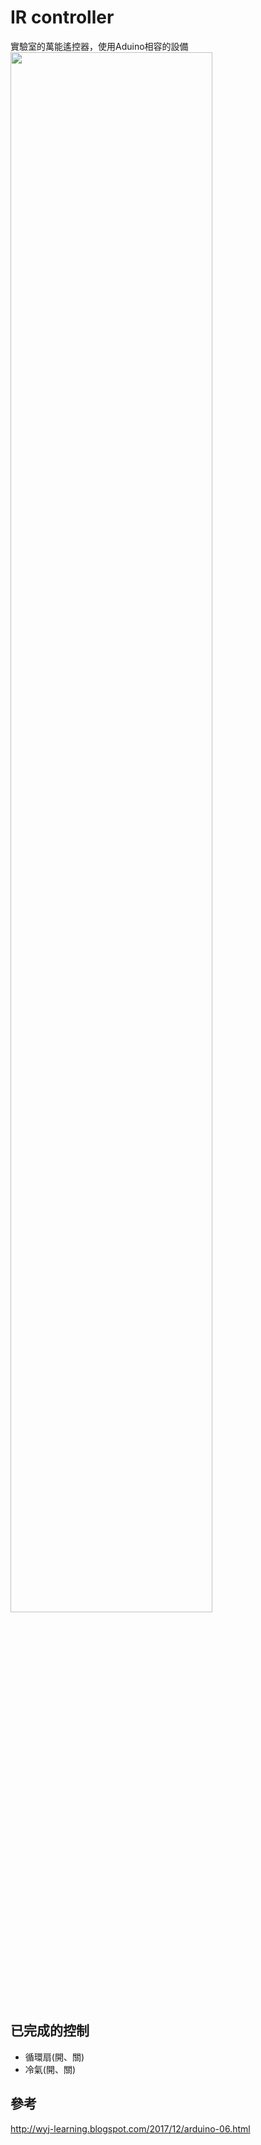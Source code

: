 # IR controller
實驗室的萬能遙控器，使用Aduino相容的設備
<img src="docs/demo.gif" width="80%"/>

## 已完成的控制
* 循環扇(開、關)
* 冷氣(開、關)

## 參考
http://wyj-learning.blogspot.com/2017/12/arduino-06.html

